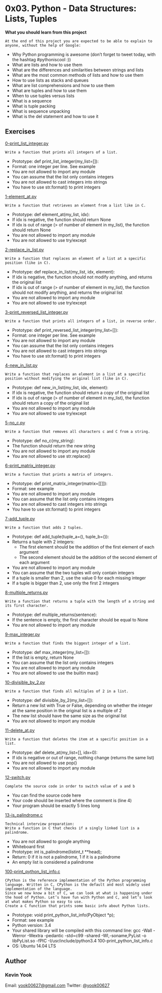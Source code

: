 # 0x03. Python - Data Structures: Lists, Tuples

**What you should learn from this project**

    At the end of this project you are expected to be able to explain to anyone, without the help of Google:

* Why Python programming is awesome (don’t forget to tweet today, with the hashtag #pythoniscool :))
* What are lists and how to use them
* What are the differences and similarities between strings and lists
* What are the most common methods of lists and how to use them
* How to use lists as stacks and queues
* What are list comprehensions and how to use them
* What are tuples and how to use them
* When to use tuples versus lists
* What is a sequence
* What is tuple packing
* What is sequence unpacking
* What is the del statement and how to use it

## Exercises

[0-print_list_integer.py](./0-print_list_integer.py)
```
Write a function that prints all integers of a list.
```
* Prototype: def print_list_integer(my_list=[]):
* Format: one integer per line. See example
* You are not allowed to import any module
* You can assume that the list only contains integers
* You are not allowed to cast integers into strings
* You have to use str.format() to print integers

[1-element_at.py](./1-element_at.py)
```
Write a function that retrieves an element from a list like in C.
```
* Prototype: def element_at(my_list, idx):
* If idx is negative, the function should return None
* If idx is out of range (> of number of element in my_list), the function should return None
* You are not allowed to import any module
* You are not allowed to use try/except

[2-replace_in_list.py](./2-replace_in_list.py)
```
Write a function that replaces an element of a list at a specific position (like in C).
```
* Prototype: def replace_in_list(my_list, idx, element):
* If idx is negative, the function should not modify anything, and returns the original list
* If idx is out of range (> of number of element in my_list), the function should not modify anything, and returns the original list
* You are not allowed to import any module
* You are not allowed to use try/except

[3-print_reversed_list_integer.py](./3-print_reversed_list_integer.py)
```
Write a function that prints all integers of a list, in reverse order.
```
* Prototype: def print_reversed_list_integer(my_list=[]):
* Format: one integer per line. See example
* You are not allowed to import any module
* You can assume that the list only contains integers
* You are not allowed to cast integers into strings
* You have to use str.format() to print integers

[4-new_in_list.py](./4-new_in_list.py)
```
Write a function that replaces an element in a list at a specific position without modifying the original list (like in C).
```
* Prototype: def new_in_list(my_list, idx, element):
* If idx is negative, the function should return a copy of the original list
* If idx is out of range (> of number of element in my_list), the function should return a copy of the original list
* You are not allowed to import any module
* You are not allowed to use try/except

[5-no_c.py](./5-no_c.py)
```
Write a function that removes all characters c and C from a string.
```
* Prototype: def no_c(my_string):
* The function should return the new string
* You are not allowed to import any module
* You are not allowed to use str.replace()

[6-print_matrix_integer.py](./6-print_matrix_integer.py)
```
Write a function that prints a matrix of integers.
```
* Prototype: def print_matrix_integer(matrix=[[]]):
* Format: see example
* You are not allowed to import any module
* You can assume that the list only contains integers
* You are not allowed to cast integers into strings
* You have to use str.format() to print integers

[7-add_tuple.py](./7-add_tuple.py)
```
Write a function that adds 2 tuples.
```
* Prototype: def add_tuple(tuple_a=(), tuple_b=()):
* Returns a tuple with 2 integers:
  * The first element should be the addition of the first element of each argument
  * The second element should be the addition of the second element of each argument
* You are not allowed to import any module
* You can assume that the two tuples will only contain integers
* If a tuple is smaller than 2, use the value 0 for each missing integer
* If a tuple is bigger than 2, use only the first 2 integers

[8-multiple_returns.py](./8-multiple_returns.py)
```
Write a function that returns a tuple with the length of a string and its first character.
```
* Prototype: def multiple_returns(sentence):
* If the sentence is empty, the first character should be equal to None
* You are not allowed to import any module

[9-max_integer.py](./9-max_integer.py)
```
Write a function that finds the biggest integer of a list. 
```
* Prototype: def max_integer(my_list=[]):
* If the list is empty, return None
* You can assume that the list only contains integers
* You are not allowed to import any module
* You are not allowed to use the builtin max()

[10-divisible_by_2.py](./10-divisible_by_2.py)
```
Write a function that finds all multiples of 2 in a list.
```
* Prototype: def divisible_by_2(my_list=[]):
* Return a new list with True or False, depending on whether the integer at the same position in the original list is a multiple of 2
* The new list should have the same size as the original list
* You are not allowed to import any module

[11-delete_at.py](./11-delete_at.py)
```
Write a function that deletes the item at a specific position in a list.
```
* Prototype: def delete_at(my_list=[], idx=0):
* If idx is negative or out of range, nothing change (returns the same list)
* You are not allowed to use pop()
* You are not allowed to import any module

[12-switch.py](./12-switch.py)
```
Complete the source code in order to switch value of a and b
```
* You can find the source code here
* Your code should be inserted where the comment is (line 4)
* Your program should be exactly 5 lines long

[13-is_palindrome.c](./13-is_palindrome.c)
```
Technical interview preparation:
Write a function in C that checks if a singly linked list is a palindrome.
```
* You are not allowed to google anything
* Whiteboard first
* Prototype: int is_palindrome(listint_t **head);
* Return: 0 if it is not a palindrome, 1 if it is a palindrome
* An empty list is considered a palindrome

[100-print_python_list_info.c](./100-print_python_list_info.c)
```
CPython is the reference implementation of the Python programming language. Written in C, CPython is the default and most widely used implementation of the language.
Since we now know a bit of C, we can look at what is happening under the hood of Python. Let’s have fun with Python and C, and let’s look at what makes Python so easy to use.
Create a C function that prints some basic info about Python lists.
```
* Prototype: void print_python_list_info(PyObject *p);
* Format: see example
* Python version: 3.4
* Your shared library will be compiled with this command line: gcc -Wall -Werror -Wextra -pedantic -std=c99 -shared -Wl,-soname,PyList -o libPyList.so -fPIC -I/usr/include/python3.4 100-print_python_list_info.c
* OS: Ubuntu 14.04 LTS

## Author
### Kevin Yook 
Email: <yook00627@gmail.com> Twitter: [@yook00627](https://twitter.com/yook00627)
